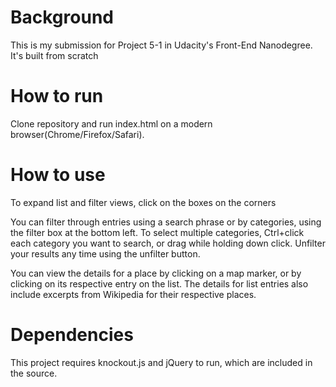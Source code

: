 # Background
This is my submission for Project 5-1 in Udacity's Front-End Nanodegree. It's built from scratch

# How to run
Clone repository and run index.html on a modern browser(Chrome/Firefox/Safari).

# How to use
To expand list and filter views, click on the boxes on the corners

You can filter through entries using a search phrase or by categories, using the filter box at the bottom left.
To select multiple categories, Ctrl+click each category you want to search, or drag while holding down click.
Unfilter your results any time using the unfilter button.

You can view the details for a place by clicking on a map marker, or by clicking on its respective entry on the list.
The details for list entries also include excerpts from Wikipedia for their respective places.

# Dependencies
This project requires knockout.js and jQuery to run, which are included in the source.
